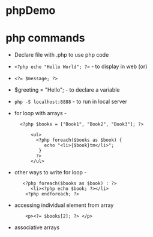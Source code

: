 # phpDemo

# php commands
- Declare file with .php to use php code
- `<?php echo "Hello World"; ?>` - to display in web
    (or)
- `<?= $message; ?> `   
- $greeting = "Hello"; - to declare a variable
- `php -S localhost:8888` - to run in local server
- for loop with arrays -
        
        <?php $books = ["Book1", "Book2", "Book3"]; ?>

            <ul>
              <?php foreach($books as $book) {
                 echo "<li>{$book}tm</li>";
               }
              ?>
            </ul>

- other ways to write for loop -
   
         <?php foreach($books as $book) : ?>
            <li><?php echo $book; ?></li>
          <?php endforeach; ?>
     
- accessing individual element from array
   
          <p><?= $books[2]; ?> </p>

- associative arrays
